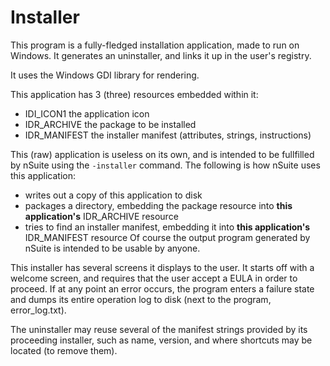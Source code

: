 # Installer
This program is a fully-fledged installation application, made to run on Windows. It generates an uninstaller, and links it up in the user's registry.

It uses the Windows GDI library for rendering.

This application has 3 (three) resources embedded within it:
  - IDI_ICON1		the application icon
  - IDR_ARCHIVE		the package to be installed
  - IDR_MANIFEST	the installer manifest (attributes, strings, instructions)
  
This (raw) application is useless on its own, and is intended to be fullfilled by nSuite using the `-installer` command.
The following is how nSuite uses this application:
  - writes out a copy of this application to disk
  - packages a directory, embedding the package resource into **this application's** IDR_ARCHIVE resource
  - tries to find an installer manifest, embedding it into **this application's** IDR_MANIFEST resource
Of course the output program generated by nSuite is intended to be usable by anyone.
 
This installer has several screens it displays to the user. It starts off with a welcome screen, and requires that the user accept a EULA in order to proceed.
If at any point an error occurs, the program enters a failure state and dumps its entire operation log to disk (next to the program, error_log.txt).

The uninstaller may reuse several of the manifest strings provided by its proceeding installer, such as name, version, and where shortcuts may be located (to remove them).